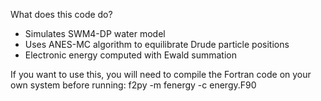What does this code do?

- Simulates SWM4-DP water model
- Uses ANES-MC algorithm to equilibrate Drude particle positions
- Electronic energy computed with Ewald summation

If you want to use this, you will need to compile the Fortran code on your own system before running:
  f2py -m fenergy -c energy.F90
